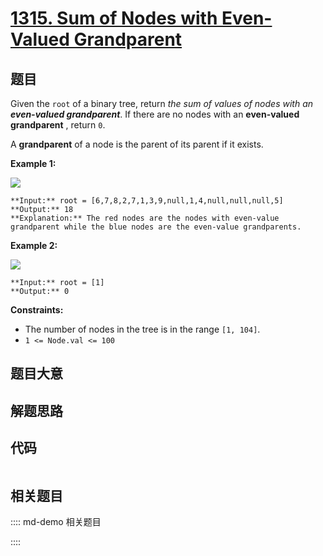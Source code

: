 # [1315. Sum of Nodes with Even-Valued Grandparent](https://leetcode.com/problems/sum-of-nodes-with-even-valued-grandparent)

## 题目

Given the `root` of a binary tree, return _the sum of values of nodes with an
**even-valued grandparent**_. If there are no nodes with an **even-valued
grandparent** , return `0`.

A **grandparent** of a node is the parent of its parent if it exists.



**Example 1:**

![](https://assets.leetcode.com/uploads/2021/08/10/even1-tree.jpg)

    
    
    **Input:** root = [6,7,8,2,7,1,3,9,null,1,4,null,null,null,5]
    **Output:** 18
    **Explanation:** The red nodes are the nodes with even-value grandparent while the blue nodes are the even-value grandparents.
    

**Example 2:**

![](https://assets.leetcode.com/uploads/2021/08/10/even2-tree.jpg)

    
    
    **Input:** root = [1]
    **Output:** 0
    



**Constraints:**

  * The number of nodes in the tree is in the range `[1, 104]`.
  * `1 <= Node.val <= 100`


## 题目大意

## 解题思路

## 代码

```javascript

```

## 相关题目

:::: md-demo 相关题目

::::
